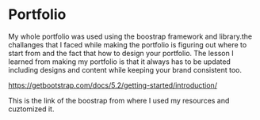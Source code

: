 # Portfolio

My whole portfolio was used using the boostrap framework and library.the challanges that I faced while making the portfolio is figuring out where to start from and the fact that how to design your portfolio. The lesson I learned from making my portfolio is that it always has to be updated including designs and content while keeping your brand consistent too. 

https://getbootstrap.com/docs/5.2/getting-started/introduction/ 

This is the link of the boostrap from where I used my resources and cuztomized it. 
